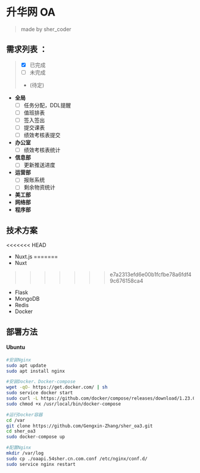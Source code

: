 # 升华网 OA
> made by sher_coder
## 需求列表 ：  
> - [x] 已完成  
> - [ ] 未完成  
> -  (待定)  
- **全局**  
  - [ ] 任务分配，DDL提醒  
  - [ ] 值班排表
  - [ ] 签入签出
  - [ ] 提交课表
  - [ ] 绩效考核表提交
- **办公室**  
  - [ ] 绩效考核表统计
- **信息部**  
  - [ ] 更新推送进度
- **运营部**  
  - [ ] 报账系统
  - [ ] 剩余物资统计
- **美工部**  
- **网络部**  
- **程序部**  

## 技术方案
<<<<<<< HEAD
- Nuxt.js
=======
- Nuxt
>>>>>>> e7a2313efd6e00b1fcfbe78a6fdf49c676158ca4
- Flask
- MongoDB
- Redis
- Docker

## 部署方法  
#### Ubuntu  
``` bash
#安装Nginx
sudo apt update
sudo apt install nginx

#安装Docker、Docker-compose
wget -qO- https://get.docker.com/ | sh
sudo service docker start
sudo curl -L https://github.com/docker/compose/releases/download/1.23.0-rc2/docker-compose-`uname -s`-`uname -m` -o /usr/local/bin/docker-compose
sudo chmod +x /usr/local/bin/docker-compose

#运行Docker容器
cd /var
git clone https://github.com/Gengxin-Zhang/sher_oa3.git
cd sher_oa3
sudo docker-compose up

#配置Nginx
mkdir /var/log
sudo cp ./oaapi.54sher.cn.com.conf /etc/nginx/conf.d/
sudo service nginx restart
```
